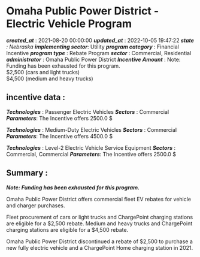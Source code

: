 # Omaha Public Power District - Electric Vehicle Program 
 ***created_at*** : 2021-08-20 00:00:00 
 ***updated_at*** : 2022-10-05 19:47:22 
 ***state** : Nebraska 
 **implementing sector***: Utility 
 ***program category*** : Financial Incentive 
 ***program type*** : Rebate Program 
 ***sector*** : Commercial, Residential 
 ***administrator*** : Omaha Public Power District 
 ***Incentive Amount*** : Note: Funding has been exhausted for this program.  
$2,500 (cars and light trucks)  
$4,500 (medium and heavy trucks)

 
 ## incentive data : 
 ***Technologies*** : Passenger Electric Vehicles 
 ***Sectors*** : Commercial 
 ***Parameters***: The Incentive offers 2500.0 $ 
 
 ***Technologies*** : Medium-Duty Electric Vehicles 
 ***Sectors*** : Commercial 
 ***Parameters***: The Incentive offers 4500.0 $ 
 
 ***Technologies*** : Level-2 Electric Vehicle Service Equipment 
 ***Sectors*** : Commercial, Commercial 
 ***Parameters***: The Incentive offers 2500.0 $ 
 
 ## Summary : 
 **_Note: Funding has been exhausted for this program._**

Omaha Public Power District offers commercial fleet EV rebates for vehicle and
charger purchases.  

Fleet procurement of cars or light trucks and ChargePoint charging stations
are eligible for a $2,500 rebate. Medium and heavy trucks and ChargePoint
charging stations are eligible for a $4,500 rebate.  

  

Omaha Public Power District discontinued a rebate of $2,500 to purchase a new
fully electric vehicle and a ChargePoint Home charging station in 2021.  

 
 